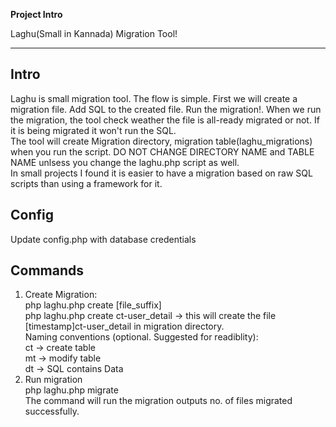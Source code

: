 **Project Intro**

Laghu(Small in Kannada) Migration Tool!

---

## Intro

Laghu is small migration tool. The flow is simple. First we will create a migration file. Add SQL to the created file. Run the migration!.
When we run the migration, the tool check weather the file is all-ready migrated or not. If it is being migrated it won't run the SQL.  
The tool will create Migration directory, migration table(laghu_migrations) when you run the script. DO NOT CHANGE DIRECTORY NAME and TABLE NAME unlsess you change the laghu.php script as well.  
In small projects I found it is easier to have a migration based on raw SQL scripts than using a framework for it.

## Config
Update config.php with database credentials

## Commands

1. Create Migration:  
    php laghu.php create [file_suffix]  
    php laghu.php create ct-user_detail -> this will create the file [timestamp]ct-user_detail in migration directory.  
    Naming conventions (optional. Suggested for readiblity):  
        ct -> create table  
        mt -> modify table  
        dt -> SQL contains Data  
2. Run migration  
    php laghu.php migrate  
    The command will run the migration outputs no. of files migrated successfully.  